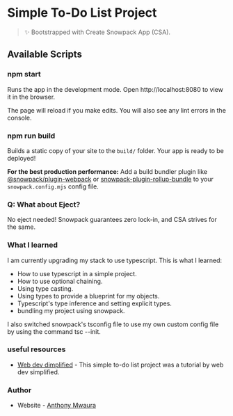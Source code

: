 # Simple To-Do List Project

> ✨ Bootstrapped with Create Snowpack App (CSA).

## Available Scripts

### npm start

Runs the app in the development mode.
Open http://localhost:8080 to view it in the browser.

The page will reload if you make edits.
You will also see any lint errors in the console.

### npm run build

Builds a static copy of your site to the `build/` folder.
Your app is ready to be deployed!

**For the best production performance:** Add a build bundler plugin like [@snowpack/plugin-webpack](https://github.com/snowpackjs/snowpack/tree/main/plugins/plugin-webpack) or [snowpack-plugin-rollup-bundle](https://github.com/ParamagicDev/snowpack-plugin-rollup-bundle) to your `snowpack.config.mjs` config file.

### Q: What about Eject?

No eject needed! Snowpack guarantees zero lock-in, and CSA strives for the same.

### What I learned

I am currently upgrading my stack to use typescript. This is what I learned:

- How to use typescript in a simple project.
- How to use optional chaining.
- Using type casting.
- Using types to provide a blueprint for my objects.
- Typescript's type inference and setting explicit types.
- bundling my project using snowpack.

I also switched snowpack's tsconfig file to use my own custom config file by using the command tsc --init.

### useful resources

- [Web dev dimplified](https://youtu.be/jBmrduvKl5w?si=Db5pVervAGHwUGF3) - This simple to-do list project was a tutorial by web dev simplified.

### Author

- Website - [Anthony Mwaura](https://anto-dev-portfolio.vercel.app/)
